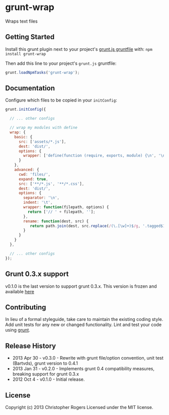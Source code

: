 # grunt-wrap

Wraps text files

## Getting Started
Install this grunt plugin next to your project's [grunt.js gruntfile][getting_started] with: ``npm install grunt-wrap``

Then add this line to your project's ``grunt.js`` gruntfile:

```javascript
grunt.loadNpmTasks('grunt-wrap');
```

## Documentation
Configure which files to be copied in your `initConfig`:

```javascript
grunt.initConfig({

  // ... other configs

  // wrap my modules with define
  wrap: {
    basic: {
      src: ['assets/*.js'],
      dest: 'dist/',
      options: {
        wrapper: ['define(function (require, exports, module) {\n', '\n});']
      }
    },
    advanced: {
      cwd: 'files/',
      expand: true,
      src: ['**/*.js', '**/*.css'],
      dest: 'dist/',
      options: {
        separator: '\n',
        indent: '\t',
        wrapper: function(filepath, options) {
          return ['// ' + filepath, ''];
        },
        rename: function(dest, src) {
           return path.join(dest, src.replace(/(\.[\w]+)$/g, '.tagged$1'));
        }
      }
    }
  },

  // ... other configs
});
```

## Grunt 0.3.x support
v0.1.0 is the last version to support grunt 0.3.x. This version is frozen and available [here][legacy_grunt3]

## Contributing
In lieu of a formal styleguide, take care to maintain the existing coding style. Add unit tests
for any new or changed functionality. Lint and test your code using [grunt][grunt].

## Release History
* 2013 Apr 30 - v0.3.0 - Rewrite with grunt file/option convention, unit test (Bartvds), grunt version to 0.4.1
* 2013 Jan 31 - v0.2.0 - Implements grunt 0.4 compatibility measures, breaking support for grunt 0.3.x
* 2012 Oct 4  - v0.1.0 - Initial release.

## License
Copyright (c) 2013 Christopher Rogers
Licensed under the MIT license.

[grunt]: https://github.com/gruntjs/grunt
[getting_started]: https://github.com/gruntjs/grunt/blob/master/docs/getting_started.md
[legacy_grunt3]: https://github.com/chrissrogers/grunt-wrap/tree/legacy/grunt-0.3.x
